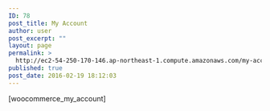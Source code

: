 ```yaml
---
ID: 78
post_title: My Account
author: user
post_excerpt: ""
layout: page
permalink: >
  http://ec2-54-250-170-146.ap-northeast-1.compute.amazonaws.com/my-account/
published: true
post_date: 2016-02-19 18:12:03
---
```

[woocommerce_my_account]